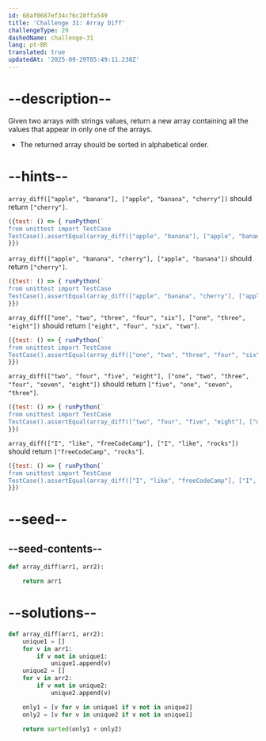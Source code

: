 ```yaml
---
id: 68af0687ef34c76c28ffa549
title: 'Challenge 31: Array Diff'
challengeType: 29
dashedName: challenge-31
lang: pt-BR
translated: true
updatedAt: '2025-09-29T05:49:11.238Z'
---
```


# --description--

Given two arrays with strings values, return a new array containing all the values that appear in only one of the arrays.

- The returned array should be sorted in alphabetical order.

# --hints--

`array_diff(["apple", "banana"], ["apple", "banana", "cherry"])` should return `["cherry"]`.

```js
({test: () => { runPython(`
from unittest import TestCase
TestCase().assertEqual(array_diff(["apple", "banana"], ["apple", "banana", "cherry"]), ["cherry"])`)
}})
```

`array_diff(["apple", "banana", "cherry"], ["apple", "banana"])` should return `["cherry"]`.

```js
({test: () => { runPython(`
from unittest import TestCase
TestCase().assertEqual(array_diff(["apple", "banana", "cherry"], ["apple", "banana"]), ["cherry"])`)
}})
```

`array_diff(["one", "two", "three", "four", "six"], ["one", "three", "eight"])` should return `["eight", "four", "six", "two"]`.

```js
({test: () => { runPython(`
from unittest import TestCase
TestCase().assertEqual(array_diff(["one", "two", "three", "four", "six"], ["one", "three", "eight"]), ["eight", "four", "six", "two"])`)
}})
```

`array_diff(["two", "four", "five", "eight"], ["one", "two", "three", "four", "seven", "eight"])` should return `["five", "one", "seven", "three"]`.

```js
({test: () => { runPython(`
from unittest import TestCase
TestCase().assertEqual(array_diff(["two", "four", "five", "eight"], ["one", "two", "three", "four", "seven", "eight"]), ["five", "one", "seven", "three"])`)
}})
```

`array_diff(["I", "like", "freeCodeCamp"], ["I", "like", "rocks"])` should return `["freeCodeCamp", "rocks"]`.

```js
({test: () => { runPython(`
from unittest import TestCase
TestCase().assertEqual(array_diff(["I", "like", "freeCodeCamp"], ["I", "like", "rocks"]), ["freeCodeCamp", "rocks"])`)
}})
```

# --seed--

## --seed-contents--

```py
def array_diff(arr1, arr2):

    return arr1
```

# --solutions--

```py
def array_diff(arr1, arr2):
    unique1 = []
    for v in arr1:
        if v not in unique1:
            unique1.append(v)
    unique2 = []
    for v in arr2:
        if v not in unique2:
            unique2.append(v)

    only1 = [v for v in unique1 if v not in unique2]
    only2 = [v for v in unique2 if v not in unique1]

    return sorted(only1 + only2)
```
